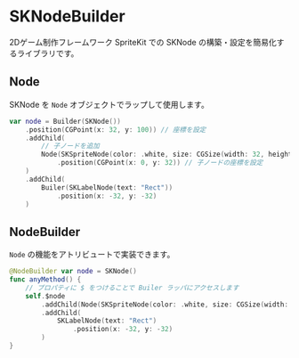 # SKNodeBuilder

2Dゲーム制作フレームワーク SpriteKit での SKNode の構築・設定を簡易化するライブラリです。

## Node

SKNode を `Node` オブジェクトでラップして使用します。
``` Swift
var node = Builder(SKNode())
    .position(CGPoint(x: 32, y: 100)) // 座標を設定
    .addChild(
        // 子ノードを追加
        Node(SKSpriteNode(color: .white, size: CGSize(width: 32, height: 32)
            .position(CGPoint(x: 0, y: 32)) // 子ノードの座標を設定
    )
    .addChild(
        Builer(SKLabelNode(text: "Rect"))
            .position(x: -32, y: -32)
    )
```

## NodeBuilder

`Node` の機能をアトリビュートで実装できます。
``` Swift
@NodeBuilder var node = SKNode()
func anyMethod() {
    // プロパティに $ をつけることで Builer ラッパにアクセスします
    self.$node
        .addChild(Node(SKSpriteNode(color: .white, size: CGSize(width: 32, height: 32)))
        .addChild(
            SKLabelNode(text: "Rect")
                .position(x: -32, y: -32)
        )
}
```
